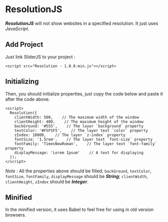 # ResolutionJS

***ResolutionJS*** will not show websites in a specified resolution. It just uses *JavaScript*.

## Add Project

Just link SliderJS to your project :
```
<script src="Resolution - 1.0.0.min.js"></script>
```

## Initializing

Then, you should initialize properties, just copy the code below and paste it after the code above.
```
<script>
  Resolution({
    clientWidth: 500,    // The maximum width of the window
    clientHeight: 400,    // The maximum height of the window
    backGround: '#555',    // The layer `background` property
    textColor: '#F5F5F5',    // The layer text `color` property
    zIndex: 10000,    // The layer `z-index` property
    fontSize: '1.5rem',    // The layer text `font-size` property
    fontFamily: 'TimesNewRoman',    // The layer text `font-family` property
    displayMessage: 'Lorem Ipsum'    // A text for displaying
  });
</script>
```
*Note :* All the properties above should be filled; `backGround`, `textColor`, `fontSize`, `fontFamily`, `displayMessage` should be ***String***; `clientWidth`, `clientHeight`, `zIndex` should be ***Integer***.

## Minified

In the minified version, it uses Babel to feel free for using in old version browsers.
